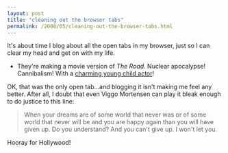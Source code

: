 ```yaml
---
layout: post
title: "cleaning out the browser tabs"
permalink: /2008/05/cleaning-out-the-browser-tabs.html
---
```


It's about time I blog about all the open tabs in my browser, just so I can clear my head and get on with my life.

*   They're making a movie version of _The Road_. Nuclear apocalypse! Cannibalism! With a [charming young child actor](http://nymag.com/daily/entertainment/2008/05/the_road_to_star_worlds_only.html)!

OK, that was the only open tab...and blogging it isn't making me feel any better. After all, I doubt that even Viggo Mortensen can play it bleak enough to do justice to this line:

> When your dreams are of some world that never was or of some world that never will be and you are happy again than you will have given up. Do you understand? And you can't give up. I won't let you.

Hooray for Hollywood!